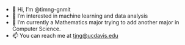 - 👋 Hi, I’m @timng-gnmit
- 👀 I’m interested in machine learning and data analysis
- 🌱 I’m currently a Mathematics major trying to add another major in Computer Science.
- 📫 You can reach me at tjng@ucdavis.edu

<!---
timng-gnmit/timng-gnmit is a ✨ special ✨ repository because its `README.md` (this file) appears on your GitHub profile.
You can click the Preview link to take a look at your changes.
--->
